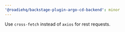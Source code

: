 ```yaml
---
'@roadiehq/backstage-plugin-argo-cd-backend': minor
---
```


Use `cross-fetch` instead of `axios` for rest requests.
